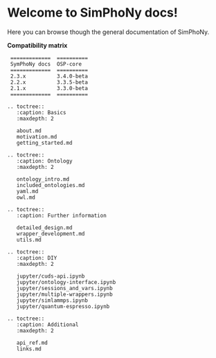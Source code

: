 # Welcome to SimPhoNy docs!
Here you can browse though the general documentation of SimPhoNy.

**Compatibility matrix**

```eval_rst
 =============  ==========
 SymPhoNy docs  OSP-core  
 =============  ==========
 2.3.x          3.4.0-beta
 2.2.x          3.3.5-beta
 2.1.x          3.3.0-beta
 =============  ==========
```

```eval_rst
.. toctree::
   :caption: Basics
   :maxdepth: 2

   about.md
   motivation.md
   getting_started.md

.. toctree::
   :caption: Ontology
   :maxdepth: 2

   ontology_intro.md
   included_ontologies.md
   yaml.md
   owl.md

.. toctree::
   :caption: Further information

   detailed_design.md
   wrapper_development.md
   utils.md

.. toctree::
   :caption: DIY
   :maxdepth: 2

   jupyter/cuds-api.ipynb
   jupyter/ontology-interface.ipynb
   jupyter/sessions_and_vars.ipynb
   jupyter/multiple-wrappers.ipynb
   jupyter/simlammps.ipynb
   jupyter/quantum-espresso.ipynb

.. toctree::
   :caption: Additional
   :maxdepth: 2

   api_ref.md
   links.md

```
